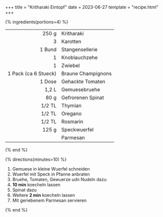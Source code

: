 +++
title = "Kritharaki Eintopf"
date = 2023-06-27
template = "recipe.html"
+++

{% ingredients(portions=4) %}

|                      |                    |
|-:                    |:-                  |
| 250 g                | Kritharaki         |
| 3                    | Karotten           |
| 1 Bund               | Stangensellerie    |
| 1                    | Knoblauchzehe      |
| 1                    | Zwiebel            |
| 1 Pack (ca 6 Stueck) | Braune Champignons |
| 1 Dose               | Gehackte Tomaten   |
| 1,2 L                | Gemuesebruehe      |
| 80 g                 | Gefrorenen Spinat  |
| 1/2 TL               | Thymian            |
| 1/2 TL               | Oregano            |
| 1/2 TL               | Rosmarin           |
| 125 g                | Speckwuerfel       |
|                      | Parmesan           |



{% end %}

{% directions(minutes=10) %}

1. Gemuese in kleine Wuerfel schneiden
2. Wuerfel mit Speck in Pfanne anbraten
3. Bruehe, Tomaten, Gewuerze udn Nudeln dazu
4. **10 min** koecheln lassen
5. Spinat dazu
6. Weitere **2 min** koecheln lassen
7. Mit geriebenem Parmesan servieren

{% end %}


